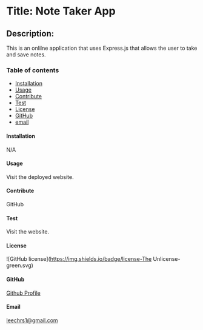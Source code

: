 
# Title: Note Taker App

## Description:
This is an onlilne application that uses Express.js that allows the user to take and save notes.

### Table of contents
* [Installation](#installation)
* [Usage](#usage)
* [Contribute](#contribute)
* [Test](#test)
* [License](#license)
* [GitHub](#github)
* [email](#email)
    
#### Installation
N/A

#### Usage
Visit the deployed website.

#### Contribute
GitHub

#### Test
Visit the website.

#### License
![GitHub license](https://img.shields.io/badge/license-The Unlicense-green.svg)

#### GitHub
[Github Profile](https://github.com/chrislee-webdev)

#### Email
leechrs1@gmail.com
    